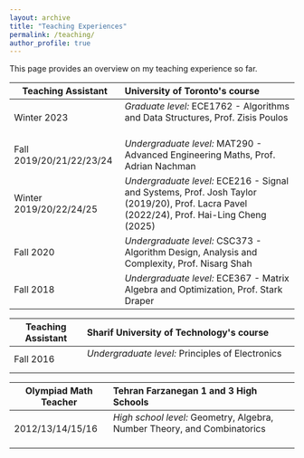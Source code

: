 ```yaml
---
layout: archive
title: "Teaching Experiences"
permalink: /teaching/
author_profile: true
---
```


This page provides an overview on my teaching experience so far.

| Teaching Assistant| University of Toronto's course                                                               |
| ---------          |:---------                                                      |
| Winter 2023     | *Graduate level:* ECE1762 - Algorithms and Data Structures, Prof. Zisis Poulos    &nbsp; &nbsp; &nbsp; &nbsp; &nbsp; &nbsp; &nbsp;  &nbsp; &nbsp; &nbsp;  &nbsp; &nbsp; &nbsp; &nbsp; &nbsp;&nbsp; &nbsp; &nbsp; &nbsp;  &nbsp; &nbsp; &nbsp; &nbsp; &nbsp;&nbsp; &nbsp; &nbsp; &nbsp; &nbsp; &nbsp;     |
| Fall 2019/20/21/22/23/24     | *Undergraduate level:* MAT290 - Advanced Engineering Maths, Prof. Adrian Nachman              |
| Winter 2019/20/22/24/25     | *Undergraduate level:* ECE216 - Signal and Systems, Prof. Josh Taylor (2019/20), Prof. Lacra Pavel (2022/24), Prof. Hai-Ling Cheng (2025)              |
| Fall 2020     | *Undergraduate level:* CSC373 - Algorithm Design, Analysis and Complexity, Prof. Nisarg Shah               |
| Fall 2018     | *Undergraduate level:* ECE367 - Matrix Algebra and Optimization, Prof. Stark Draper              |


| Teaching Assistant| Sharif University of Technology's course                                                      |
| ---------          |:---------                                                      |
| Fall 2016     | *Undergraduate level:* Principles of Electronics    &nbsp; &nbsp; &nbsp; &nbsp; &nbsp; &nbsp; &nbsp;  &nbsp; &nbsp; &nbsp;  &nbsp; &nbsp; &nbsp; &nbsp; &nbsp;&nbsp; &nbsp; &nbsp; &nbsp;  &nbsp; &nbsp; &nbsp; &nbsp; &nbsp;&nbsp; &nbsp; &nbsp; &nbsp; &nbsp; &nbsp;     |


| Olympiad Math Teacher |  Tehran Farzanegan 1 and 3 High Schools                                                    |
| ---------          |:---------                                                      |
| 2012/13/14/15/16     | *High school level:* Geometry, Algebra, Number Theory, and Combinatorics    &nbsp; &nbsp; &nbsp; &nbsp; &nbsp; &nbsp; &nbsp;  &nbsp; &nbsp; &nbsp;  &nbsp; &nbsp; &nbsp; &nbsp; &nbsp;&nbsp; &nbsp; &nbsp; &nbsp;  &nbsp; &nbsp; &nbsp; &nbsp; &nbsp;&nbsp; &nbsp; &nbsp; &nbsp; &nbsp; &nbsp;     |

